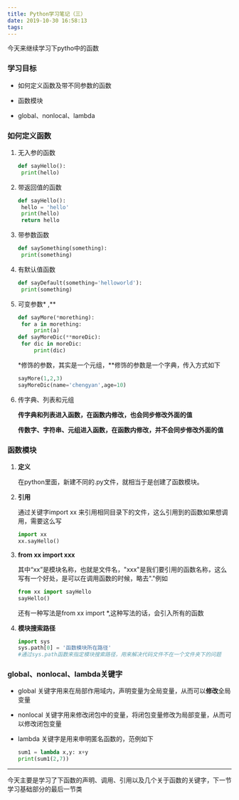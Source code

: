 ```yaml
---
title: Python学习笔记（三）
date: 2019-10-30 16:58:13
tags:
---
```


今天来继续学习下pytho中的函数

### 学习目标

* 如何定义函数及带不同参数的函数

* 函数模块

* global、nonlocal、lambda

  <!--more-->

### 如何定义函数

1. 无入参的函数

   ```python
   def sayHello():
   	print(hello)	
   ```

2. 带返回值的函数

   ```python
   def sayHello():
   	hello = 'hello'
   	print(hello)
   	return hello
   ```

3. 带参数函数

   ```python
   def saySomething(something):
   	print(something)
   ```

4. 有默认值函数

   ```python
   def sayDefault(something='helloworld'):
   	print(something)
   ```

5. 可变参数* ,**

   ```python
   def sayMore(*morething):
   	for a in morething:
   		print(a)
   def sayMoreDic(**moreDic):
   	for dic in moreDic:
   		print(dic)
   ```

   *修饰的参数，其实是一个元组，**修饰的参数是一个字典，传入方式如下

   ```python
   sayMore(1,2,3)
   sayMoreDic(name='chengyan',age=10)
   ```

6. 传字典、列表和元组

   **传字典和列表进入函数，在函数内修改，也会同步修改外面的值**

   **传数字、字符串、元组进入函数，在函数内修改，并不会同步修改外面的值**

### 函数模块

1. **定义**

   在python里面，新建不同的.py文件，就相当于是创建了函数模块。

2. **引用**

   通过关键字import xx 来引用相同目录下的文件，这么引用到的函数如果想调用，需要这么写

   ```python
   import xx
   xx.sayHello()
   
   ```

3. **from xx import xxx**

   其中“xx”是模块名称，也就是文件名，"xxx"是我们要引用的函数名称，这么写有一个好处，是可以在调用函数的时候，略去"."例如

   ```python
   from xx import sayHello
   sayHello()
   ```

   还有一种写法是from xx import *,这种写法的话，会引入所有的函数

4. **模块搜索路径**

   ```python
   import sys
   sys.path[0] = '函数模块所在路径'
   #通过sys.path函数来指定模块搜索路径，用来解决代码文件不在一个文件夹下的问题
   ```

### global、nonlocal、lambda关键字

* global 关键字用来在局部作用域内，声明变量为全局变量，从而可以**修改**全局变量

* nonlocal 关键字用来修改闭包中的变量，将闭包变量修改为局部变量，从而可以修改闭包变量

* lambda 关键字是用来申明匿名函数的，范例如下

  ```python
  sum1 = lambda x,y: x+y
  print(sum1(2,7))
  ```

  

-----

今天主要是学习了下函数的声明、调用、引用以及几个关于函数的关键字，下一节学习基础部分的最后一节类